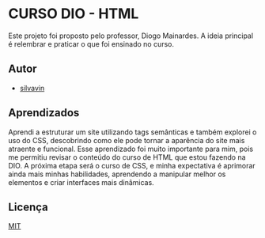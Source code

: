 
# CURSO DIO - HTML

Este projeto foi proposto pelo professor, Diogo Mainardes. A ideia principal é relembrar e praticar o que foi ensinado no curso. 




## Autor

- [silvavin](https://github.com/silvavin)




## Aprendizados

Aprendi a estruturar um site utilizando tags semânticas e também explorei o uso do CSS, descobrindo como ele pode tornar a aparência do site mais atraente e funcional. Esse aprendizado foi muito importante para mim, pois me permitiu revisar o conteúdo do curso de HTML que estou fazendo na DIO. A próxima etapa será o curso de CSS, e minha expectativa é aprimorar ainda mais minhas habilidades, aprendendo a manipular melhor os elementos e criar interfaces mais dinâmicas.

## Licença

[MIT](https://choosealicense.com/licenses/mit/)

